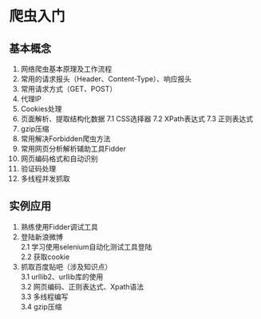 # 爬虫入门

## 基本概念

1. 网络爬虫基本原理及工作流程
2. 常用的请求报头（Header、Content-Type）、响应报头
3. 常用请求方式（GET、POST）
5. 代理IP
6. Cookies处理
7. 页面解析、提取结构化数据
	7.1 CSS选择器
	7.2 XPath表达式
	7.3 正则表达式
8. gzip压缩
9. 常用解决Forbidden爬虫方法
10. 常用网页分析解析辅助工具Fidder
11. 网页编码格式和自动识别
12. 验证码处理
13. 多线程并发抓取

## 实例应用

1. 熟练使用Fidder调试工具
2. 登陆新浪微博		
	2.1 学习使用selenium自动化测试工具登陆	
	2.2 获取cookie	
3. 抓取百度贴吧（涉及知识点）		
	3.1 urllib2、urllib库的使用	
	3.2 网页编码、正则表达式、Xpath语法	
	3.3 多线程编写	
	3.4 gzip压缩
